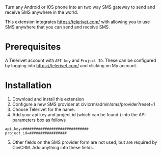 Turn any Android or IOS phone into an two way SMS gateway to send and receive SMS anywhere in the world.

This extension integrates https://telerivet.com/ with allowing you to use SMS  anywhere that you can send and receive SMS.

# Prerequisites

A Telerivet account with `API key` and `Project ID`. These can be configured by logging into https://telerivet.com/ and clicking on My account.

# Installation

1. Download and install this extension
2. Configure a new SMS provider at civicrm/admin/sms/provider?reset=1
3. Choose Telerivet for the name.
4. Add your api key and project id (which can be found ) into the API parameters box as follows
```
api_key=##############################
project_id=#################
```
5. Other fields on the SMS provider form are not used, but are required by CiviCRM. Add anything into these fields.
